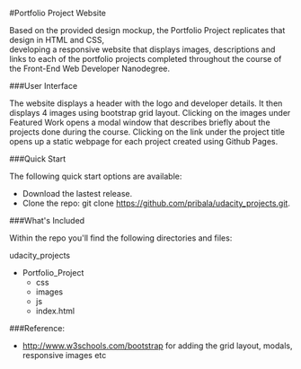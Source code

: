 #Portfolio Project Website

Based on the provided design mockup, the Portfolio Project replicates that design in HTML and CSS,  
developing a responsive website that displays images, descriptions and links to each 
of the portfolio projects completed throughout the course of the Front-End Web Developer Nanodegree.

###User Interface

The website displays a header with the logo and developer details. It then displays 4 images using bootstrap grid layout.
Clicking on the images under Featured Work opens a modal window that describes briefly about the projects done during the 
course. Clicking on the link under the project title opens up a static webpage for each project created using Github Pages.

###Quick Start

The following quick start options are available:

- Download the lastest release.
- Clone the repo: git clone https://github.com/pribala/udacity_projects.git.

###What's Included

Within the repo you'll find the following directories and files:

udacity_projects
  * Portfolio_Project 
      * css 
      * images 
      * js 
      * index.html 

###Reference:
  * http://www.w3schools.com/bootstrap for adding the grid layout, modals, responsive images etc 